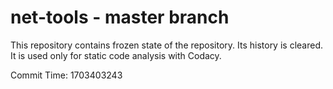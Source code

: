 # net-tools - master branch

This repository contains frozen state of the repository.
Its history is cleared. It is used only for static code
analysis with Codacy.

Commit Time: 1703403243